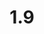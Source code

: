 ---
layout: default
title: 1.9
lang: fr
headline: |-
  Établir un fonds d’urgence pour les voyages
why: |-
  Fournir un soutien financier à tout étudiant autochtone dans le besoin pour qu’il puisse rentrer chez lui à la suite d’événements imprévus ou inattendus tels qu’un décès dans la famille.
when: |-
  Court et moyen terme à la suite de l’évaluation des besoins
how: |-
  Collaborer avec le Service de l’aide financière et des bourses afin de déterminer combien de bourses destinées aux apprenants autochtones n’ont pas fait l’objet d’une demande, puis mettre en œuvre un plan pour réaffecter les fonds non dépensés à la création d’un fonds de voyage d’urgence pour les étudiants qui doivent rentrer chez eux de façon imprévue pendant l’année scolaire.
cost: |-
  Les fonds existent déjà; il s’agit donc d’une question de réaffectation et non de création.
who: |-
  Provost/vice-recteur associé à la vie étudiante/directrice des Affaires autochtones
---
